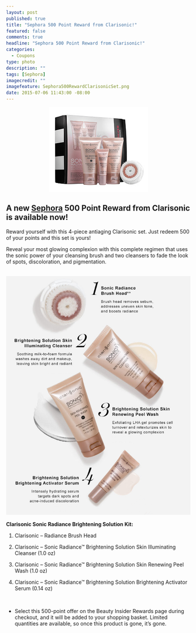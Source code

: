```yaml
---
layout: post
published: true
title: "Sephora 500 Point Reward from Clarisonic!"
featured: false
comments: true
headline: "Sephora 500 Point Reward from Clarisonic!"
categories: 
  - Coupons
type: photo
description: ""
tags: [Sephora]
imagecredit: ""
imagefeature: Sephora500RewardClarisonicSet.png
date: 2015-07-06 11:43:00 -08:00
---
```


<center><img src="/images/Sephora500RewardClarisonicSet.png"></center>

<p><H2>A new <a href="http://www.sephora.com" target="_blank">Sephora</a> 500 Point Reward from Clarisonic is available now!</H2></p>

<p>Reward yourself with this 4-piece antiaging Clarisonic set. Just redeem 500 of your points and this set is yours!</p>

<p>Reveal your most glowing complexion with this complete regimen that uses the sonic power of your cleansing brush and two cleansers to fade the look of spots, discoloration, and pigmentation.</p>
<br>

<center><img src="/images/Sephora500RewardClarisonic.png"></center>

**Clarisonic Sonic Radiance Brightening Solution Kit:**

1. Clarisonic – Radiance Brush Head

2. Clarisonic – Sonic Radiance™ Brightening Solution Skin Illuminating Cleanser (1.0 oz)

3. Clarisonic – Sonic Radiance™ Brightening Solution Skin Renewing Peel Wash (1.0 oz)

4. Clarisonic – Sonic Radiance™ Brightening Solution Brightening Activator Serum (0.14 oz) 

<br>

* Select this 500-point offer on the Beauty Insider Rewards page during checkout, and it will be added to your shopping basket. Limited quantities are available, so once this product is gone, it’s gone.

